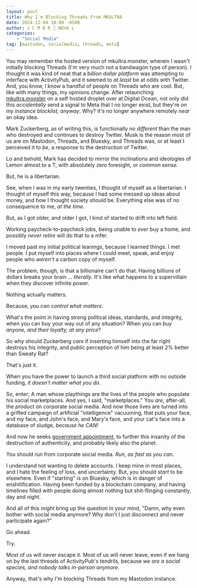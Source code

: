 ```yaml
---
layout: post
title: Why I'm Blocking Threads From MKULTRA
date: 2024-12-04 18:00 -0500
author: 𐕣 C M D R ░ NOVA 𐕣
categories:
    - "Social Media"
tag: [mastodon, socialmedia, threads, meta]
---
```

You may remember the hosted version of mkultra.monster, wherein I wasn't initially blocking Threads (I'm very much not a bandwagon type of person). I thought it was kind of neat that a *billion dollar platform* was attempting to interface with ActivityPub, and it seemed to *at least* be at odds with Twitter. And, you know, I know a handful of people on Threads who are cool. But, like with many things, my opinions change. After relaunching <a href="https://mkultra.monster" target="_blank">mkultra.monster</a> on a self hosted droplet over at Digital Ocean, not only did this *accidentally* send a signal to Meta that I no longer exist, but they're *on my instance blocklist, anyway*. Why? It's no longer anywhere remotely *near* an okay idea.

Mark Zuckerberg, as of writing this, is functionally *no different* than the man who destroyed and continues to destroy Twitter. Musk is the reason most of us are on Mastodon, Threads, and Bluesky, and Threads was, or at least I perceived it to *be*, a response to the destruction of Twitter.

Lo and behold, Mark has decided to mirror the inclinations and ideologies of Lemon almost to a T, with absolutely zero foresight, or *common sense.*

But, he is a libertarian.

See, when I was in my early twenties, I thought of myself as a libertarian. I thought of myself this way, because I had some messed up ideas about money, and how I thought society should be. Everything else was of no consequence to me, *at the time*.

But, as I got older, and older I got, I kind of started to drift into left field.

Working paycheck-to-paycheck jobs, being unable to *ever* buy a home, and possibly *never retire* will do that to a mfer.

I moved past my initial political leanings, because I learned things. I met people. I put myself into places where I could meet, speak, and enjoy people who *weren't* a carbon copy of myself.

The problem, though, is that a billionaire can't do that. Having billions of dollars breaks your brain ... *literally*. It's like what happens to a supervillain when they discover infinite power.

Nothing actually matters.

Because, *you can control what matters*.

What's the point in having strong political ideas, standards, and integrity, when you can buy your way out of any situation? When you can *buy anyone, and their loyalty, at any price*?

So why should Zuckerberg *care* if inserting himself into the far right destroys his integrity, and public perception of him being at least 2% better than Sweaty Rat?

That's just it.

When you have the power to launch a third social platform with no outside funding, *it doesn't matter what you do*.

So, enter; A man whose playthings are the lives of the people who populate his social marketplaces. And yes, I said, "marketplaces." You *are*, after-all, the *product* on corporate social media. And now those lives are turned into a grifted campaign of artificial "intelligence" vacuuming, that puts your face, and my face, and John's face, and Mary's face, and your cat's face into a database of sludge, *because he CAN!*

And now he seeks <a href="https://www.theguardian.com/us-news/2024/dec/03/trump-administration-mark-zuckerberg" target="_blank">government appointment</a>, to further this insanity of the destruction of authenticity, and probably likely also the planet.

You should *run* from corporate social media. *Run, as fast as you can*.

I understand not wanting to delete accounts. I keep mine in most places, and I hate the feeling of loss, and uncertainty. But, you should *start* to be elsewhere. Even if "starting" is on Bluesky, which is in danger of enshitification. Having been funded by a blockchain company, and having timelines filled with people doing almost nothing but shit-flinging constantly, day and night.

And all of this *might* bring up the question in your mind, "Damn, why even bother with social media anymore? Why don't I just disconnect and never participate again?"

Go ahead.

Try.

Most of us will never escape it. Most of us will never leave, even if we hang on by the last threads of ActivityPub's tendrils, because *we are a social species, and nobody talks in-person anymore*.

Anyway, that's why I'm blocking Threads from my Mastodon instance.